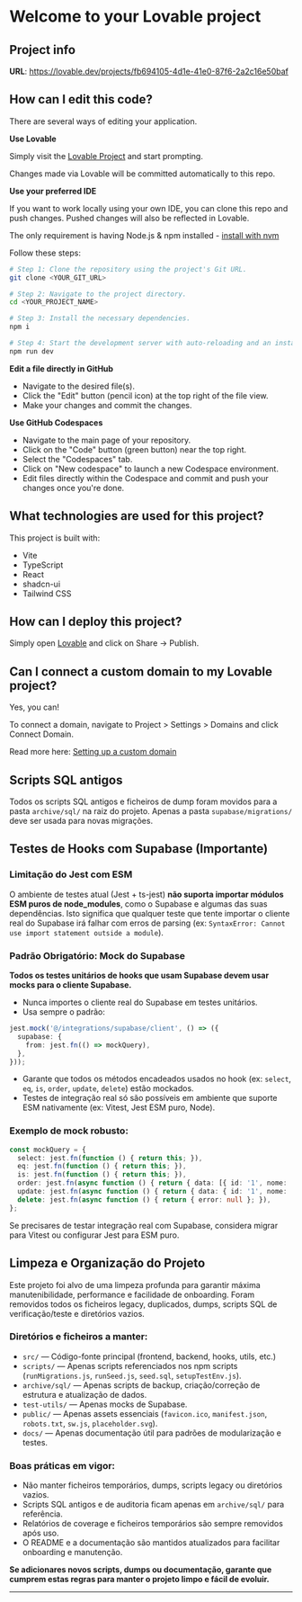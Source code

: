 # Welcome to your Lovable project

## Project info

**URL**: https://lovable.dev/projects/fb694105-4d1e-41e0-87f6-2a2c16e50baf

## How can I edit this code?

There are several ways of editing your application.

**Use Lovable**

Simply visit the [Lovable Project](https://lovable.dev/projects/fb694105-4d1e-41e0-87f6-2a2c16e50baf) and start prompting.

Changes made via Lovable will be committed automatically to this repo.

**Use your preferred IDE**

If you want to work locally using your own IDE, you can clone this repo and push changes. Pushed changes will also be reflected in Lovable.

The only requirement is having Node.js & npm installed - [install with nvm](https://github.com/nvm-sh/nvm#installing-and-updating)

Follow these steps:

```sh
# Step 1: Clone the repository using the project's Git URL.
git clone <YOUR_GIT_URL>

# Step 2: Navigate to the project directory.
cd <YOUR_PROJECT_NAME>

# Step 3: Install the necessary dependencies.
npm i

# Step 4: Start the development server with auto-reloading and an instant preview.
npm run dev
```

**Edit a file directly in GitHub**

- Navigate to the desired file(s).
- Click the "Edit" button (pencil icon) at the top right of the file view.
- Make your changes and commit the changes.

**Use GitHub Codespaces**

- Navigate to the main page of your repository.
- Click on the "Code" button (green button) near the top right.
- Select the "Codespaces" tab.
- Click on "New codespace" to launch a new Codespace environment.
- Edit files directly within the Codespace and commit and push your changes once you're done.

## What technologies are used for this project?

This project is built with:

- Vite
- TypeScript
- React
- shadcn-ui
- Tailwind CSS

## How can I deploy this project?

Simply open [Lovable](https://lovable.dev/projects/fb694105-4d1e-41e0-87f6-2a2c16e50baf) and click on Share -> Publish.

## Can I connect a custom domain to my Lovable project?

Yes, you can!

To connect a domain, navigate to Project > Settings > Domains and click Connect Domain.

Read more here: [Setting up a custom domain](https://docs.lovable.dev/tips-tricks/custom-domain#step-by-step-guide)

## Scripts SQL antigos

Todos os scripts SQL antigos e ficheiros de dump foram movidos para a pasta `archive/sql/` na raiz do projeto. Apenas a pasta `supabase/migrations/` deve ser usada para novas migrações.

## Testes de Hooks com Supabase (Importante)

### Limitação do Jest com ESM
O ambiente de testes atual (Jest + ts-jest) **não suporta importar módulos ESM puros de node_modules**, como o Supabase e algumas das suas dependências. Isto significa que qualquer teste que tente importar o cliente real do Supabase irá falhar com erros de parsing (ex: `SyntaxError: Cannot use import statement outside a module`).

### Padrão Obrigatório: Mock do Supabase
**Todos os testes unitários de hooks que usam Supabase devem usar mocks para o cliente Supabase.**

- Nunca importes o cliente real do Supabase em testes unitários.
- Usa sempre o padrão:

```ts
jest.mock('@/integrations/supabase/client', () => ({
  supabase: {
    from: jest.fn(() => mockQuery),
  },
}));
```

- Garante que todos os métodos encadeados usados no hook (ex: `select`, `eq`, `is`, `order`, `update`, `delete`) estão mockados.
- Testes de integração real só são possíveis em ambiente que suporte ESM nativamente (ex: Vitest, Jest ESM puro, Node).

### Exemplo de mock robusto:

```ts
const mockQuery = {
  select: jest.fn(function () { return this; }),
  eq: jest.fn(function () { return this; }),
  is: jest.fn(function () { return this; }),
  order: jest.fn(async function () { return { data: [{ id: '1', nome: 'Meta Teste' }], error: null }; }),
  update: jest.fn(async function () { return { data: { id: '1', nome: 'Meta Atualizada' }, error: null }; }),
  delete: jest.fn(async function () { return { error: null }; }),
};
```

Se precisares de testar integração real com Supabase, considera migrar para Vitest ou configurar Jest para ESM puro.

## Limpeza e Organização do Projeto

Este projeto foi alvo de uma limpeza profunda para garantir máxima manutenibilidade, performance e facilidade de onboarding. Foram removidos todos os ficheiros legacy, duplicados, dumps, scripts SQL de verificação/teste e diretórios vazios.

### Diretórios e ficheiros a manter:
- `src/` — Código-fonte principal (frontend, backend, hooks, utils, etc.)
- `scripts/` — Apenas scripts referenciados nos npm scripts (`runMigrations.js`, `runSeed.js`, `seed.sql`, `setupTestEnv.js`).
- `archive/sql/` — Apenas scripts de backup, criação/correção de estrutura e atualização de dados.
- `test-utils/` — Apenas mocks de Supabase.
- `public/` — Apenas assets essenciais (`favicon.ico`, `manifest.json`, `robots.txt`, `sw.js`, `placeholder.svg`).
- `docs/` — Apenas documentação útil para padrões de modularização e testes.

### Boas práticas em vigor:
- Não manter ficheiros temporários, dumps, scripts legacy ou diretórios vazios.
- Scripts SQL antigos e de auditoria ficam apenas em `archive/sql/` para referência.
- Relatórios de coverage e ficheiros temporários são sempre removidos após uso.
- O README e a documentação são mantidos atualizados para facilitar onboarding e manutenção.

**Se adicionares novos scripts, dumps ou documentação, garante que cumprem estas regras para manter o projeto limpo e fácil de evoluir.**

---
